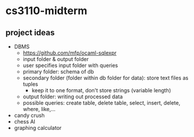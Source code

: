 # cs3110-midterm

## project ideas
- DBMS
  - https://github.com/mfp/ocaml-sqlexpr
  - input folder & output folder
  - user specifies input folder with queries 
  - primary folder: schema of db
  - secondary folder (folder within db folder for data): store text files as tuples 
    - keep it to one format, don't store strings (variable length)
  - output folder: writing out processed data
  - possible queries: create table, delete table, select, insert, delete, where, like,...
- candy crush
- chess AI
- graphing calculator
